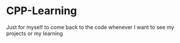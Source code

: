 # CPP-Learning
Just for myself to come back to the code whenever I want to see my projects or my learning
